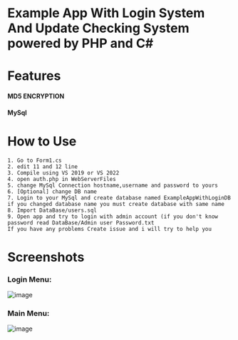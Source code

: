 <h1> Example App With Login System And Update Checking System powered by PHP and C# </h1>

<h1> Features </h1>
<h4>MD5 ENCRYPTION</h4>
<h4>MySql</h4>

<h1> How to Use </h1>

```
1. Go to Form1.cs
2. edit 11 and 12 line
3. Compile using VS 2019 or VS 2022
4. open auth.php in WebServerFiles
5. change MySql Connection hostname,username and password to yours
6. [Optional] change DB name
7. Login to your MySql and create database named ExampleAppWithLoginDB if you changed database name you must create database with same name
8. Import DataBase/users.sql
9. Open app and try to login with admin account (if you don't know password read DataBase/Admin user Password.txt
If you have any problems Create issue and i will try to help you
```

<h1> Screenshots </h1>
<h3> Login Menu: </h3> 

![image](https://user-images.githubusercontent.com/65111609/204914194-6b6e6b3e-fad4-4c3f-a14b-02b25589858e.png)
<h3> Main Menu: </h3>

![image](https://user-images.githubusercontent.com/65111609/204914232-245754e6-cbb1-44ef-99a7-3596c9c967e2.png)
